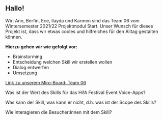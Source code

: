 ## Hallo! 
Wir: Ann, Berfin, Ece, Ilayda und Karmen sind das Team 06 vom Wintersemester 2021/22 Projektmodul Start. 
Unser Wunsch für dieses Projekt ist, dass wir etwas cooles und hilfreiches für den Alltag gestalten können. 

**Hierzu gehen wir wie gefolgt vor:**
- Brainstorming
- Entscheidung welchen Skill wir erstellen wollen
- Dialog entwerfen
- Umsetzung


[Link zu unserem Miro-Board: Team 06](https://miro.com/app/board/o9J_llC7QLg=/)







Was ist der Wert des Skills für das Hi!A Festival Event Voice-Apps?


Was kann der Skill, was kann er nicht, d.h. was ist der Scope des Skills? 


Wie interagieren die Besucher:innen mit dem Skill?
